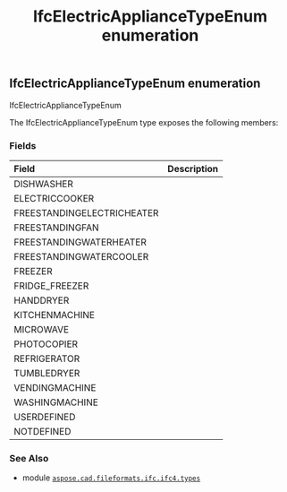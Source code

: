﻿---
title: IfcElectricApplianceTypeEnum enumeration
second_title: Aspose.CAD for Python via .NET API References
description: 
type: docs
weight: 2620
url: /python-net/aspose.cad.fileformats.ifc.ifc4.types/ifcelectricappliancetypeenum/
is_root: false
---

## IfcElectricApplianceTypeEnum enumeration

IfcElectricApplianceTypeEnum



The IfcElectricApplianceTypeEnum type exposes the following members:

### Fields
| Field | Description |
| :- | :- |
| DISHWASHER |  |
| ELECTRICCOOKER |  |
| FREESTANDINGELECTRICHEATER |  |
| FREESTANDINGFAN |  |
| FREESTANDINGWATERHEATER |  |
| FREESTANDINGWATERCOOLER |  |
| FREEZER |  |
| FRIDGE_FREEZER |  |
| HANDDRYER |  |
| KITCHENMACHINE |  |
| MICROWAVE |  |
| PHOTOCOPIER |  |
| REFRIGERATOR |  |
| TUMBLEDRYER |  |
| VENDINGMACHINE |  |
| WASHINGMACHINE |  |
| USERDEFINED |  |
| NOTDEFINED |  |



### See Also
* module [`aspose.cad.fileformats.ifc.ifc4.types`](..)
